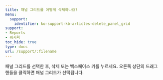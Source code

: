 ```yaml
---
title: 패널 그리드를 어떻게 삭제하나요?
menu:
  support:
    identifier: ko-support-kb-articles-delete_panel_grid
support:
- Reports
- 위지윅
toc_hide: true
type: docs
url: /support/:filename
---
```


패널 그리드를 선택한 후, 삭제 또는 백스페이스 키를 누르세요. 오른쪽 상단의 드래그 핸들을 클릭하면 패널 그리드가 선택됩니다.